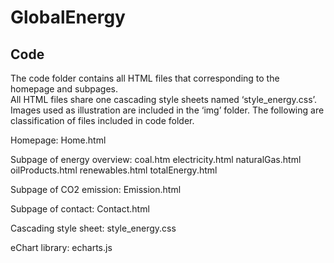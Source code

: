 # GlobalEnergy
## Code
The code folder contains all HTML files that corresponding to the homepage and subpages.  
All HTML files share one cascading style sheets named ‘style_energy.css’.  Images used as illustration are included in the ‘img’ folder. The following are classification of files included in code folder.

Homepage:
Home.html

Subpage of energy overview:
coal.htm
electricity.html
naturalGas.html
oilProducts.html
renewables.html
totalEnergy.html

Subpage of CO2 emission:
Emission.html

Subpage of contact: 
Contact.html

Cascading style sheet:
style_energy.css

eChart library:
echarts.js

